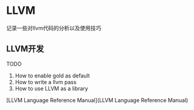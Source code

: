 # LLVM

记录一些对llvm代码的分析以及使用技巧

## LLVM开发

TODO

1. How to enable gold as default
2. How to write a llvm pass
3. How to use LLVM as a library


[LLVM Language Reference Manual](LLVM Language Reference Manual)
